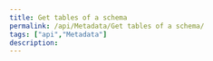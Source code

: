 ```yaml
---
title: Get tables of a schema
permalink: /api/Metadata/Get tables of a schema/
tags: ["api","Metadata"]
description: 
---
```


